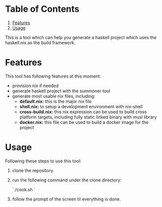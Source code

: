 
# Table of Contents

1.  [Features](#org129b75f)
2.  [Usage](#org99c0cfa)

This is a tool which can help you generate a haskell project which uses the haskell.nix as the build framework.


<a id="org129b75f"></a>

# Features

This tool has following features at this moment:

-   provision nix if needed
-   generate haskell project with the summoner tool
-   generate most usable nix files, including:
    -   **default.nix:** this is the major nix file
    -   **shell.nix:** to setup a development environment with nix-shell
    -   **cross-build.nix:** this nix expression can be used to build cross platform targets, including fully static linked binary with musl library
    -   **docker.nix:** this file can be used to build a docker image for the project


<a id="org99c0cfa"></a>

# Usage

Following these steps to use this tool:

1.  clone the repository.
2.  run the following command under the clone directory:
    
    <p class="verse">
    `./cook.sh <the directory where the project will be put> <the name of the project>`<br />
    </p>
3.  follow the prompt of the screen til everything is done.

